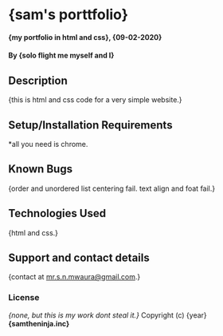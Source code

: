 # {sam's porttfolio}
#### {my portfolio in html and css}, {09-02-2020}
#### By **{solo flight me myself and I}**
## Description
{this is html and css code for a very simple website.}
## Setup/Installation Requirements
*all you need is chrome.
## Known Bugs
{order and unordered list centering fail.
text align and foat fail.}
## Technologies Used
{html and css.}
## Support and contact details
{contact at mr.s.n.mwaura@gmail.com.}
### License
*{none, but this is my work dont steal it.}*
Copyright (c) {year} **{samtheninja.inc}**
